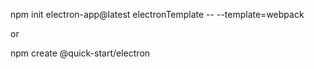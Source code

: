 ﻿npm init electron-app@latest electronTemplate -- --template=webpack

 or

 npm create @quick-start/electron
